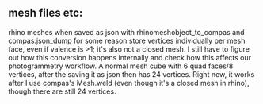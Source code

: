 ## mesh files etc:
rhino meshes when saved as json with rhinomeshobject_to_compas and compas.json_dump for some reason store vertices individually per mesh face, even if valence is >1; it's also not a closed mesh. I still have to figure out how this conversion happens internally and check how this affects our photogrammetry workflow. A normal mesh cube with 6 quad faces/8 vertices, after the saving it as json then has 24 vertices. Right now, it works after I use compas's Mesh.weld (even though it's a closed mesh in rhino), though there are still 24 vertices. 
